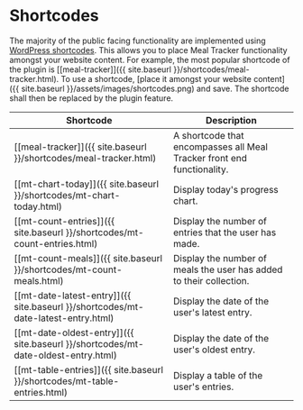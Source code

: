 # Shortcodes

The majority of the public facing functionality are implemented using [WordPress shortcodes](https://codex.wordpress.org/Shortcode_API). This allows you to place Meal Tracker functionality amongst your website content. For example, the most popular shortcode of the plugin is [[meal-tracker]]({{ site.baseurl }}/shortcodes/meal-tracker.html). To use a shortcode, [place it amongst your website content]({{ site.baseurl }}/assets/images/shortcodes.png) and save. The shortcode shall then be replaced by the plugin feature. 

|Shortcode|Description|    
|--|--|
|[[meal-tracker]]({{ site.baseurl }}/shortcodes/meal-tracker.html) |A shortcode that encompasses all Meal Tracker front end functionality.|   
|[[mt-chart-today]]({{ site.baseurl }}/shortcodes/mt-chart-today.html) |Display today's progress chart.|  
|[[mt-count-entries]]({{ site.baseurl }}/shortcodes/mt-count-entries.html) |Display the number of entries that the user has made.|   
|[[mt-count-meals]]({{ site.baseurl }}/shortcodes/mt-count-meals.html) |Display the number of meals the user has added to their collection.|   
|[[mt-date-latest-entry]]({{ site.baseurl }}/shortcodes/mt-date-latest-entry.html) |Display the date of the user's latest entry.|   
|[[mt-date-oldest-entry]]({{ site.baseurl }}/shortcodes/mt-date-oldest-entry.html) |Display the date of the user's oldest entry.|   
|[[mt-table-entries]]({{ site.baseurl }}/shortcodes/mt-table-entries.html) |Display a table of the user's entries.|   